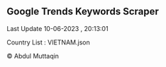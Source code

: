 

## Google Trends Keywords Scraper 
 
Last Update 10-06-2023 , 20:13:01

Country List :
VIETNAM.json



© Abdul Muttaqin 
